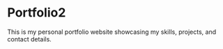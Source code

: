 # Portfolio2
This is my personal portfolio website showcasing my skills, projects, and contact details.
